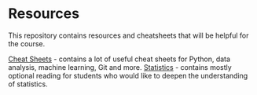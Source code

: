 # Resources

This repository contains resources and cheatsheets that will be helpful for the course. 

[Cheat Sheets](https://git.generalassemb.ly/AdiBro/Resources/tree/master/Cheat-Sheets) - contains a lot of useful cheat sheets for Python, data analysis, machine learning, Git and more.
[Statistics](https://git.generalassemb.ly/AdiBro/Resources/blob/master/Statistics.md) - contains mostly optional reading for students who would like to deepen the understanding of statistics.

